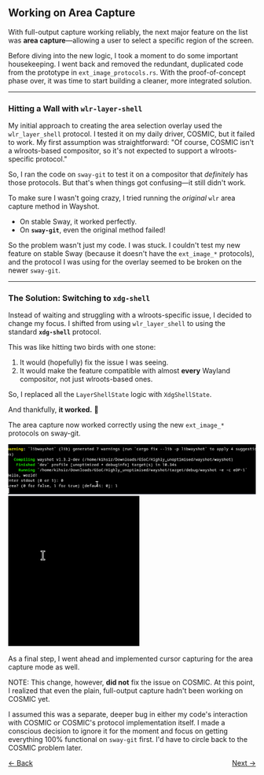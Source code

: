 ## **Working on Area Capture**

With full-output capture working reliably, the next major feature on the list was **area capture**—allowing a user to select a specific region of the screen.

Before diving into the new logic, I took a moment to do some important housekeeping. I went back and removed the redundant, duplicated code from the prototype in `ext_image_protocols.rs`. With the proof-of-concept phase over, it was time to start building a cleaner, more integrated solution.



---

### Hitting a Wall with `wlr-layer-shell`

My initial approach to creating the area selection overlay used the `wlr_layer_shell` protocol. I tested it on my daily driver, COSMIC, but it failed to work. My first assumption was straightforward: "Of course, COSMIC isn't a wlroots-based compositor, so it's not expected to support a wlroots-specific protocol."

So, I ran the code on `sway-git` to test it on a compositor that *definitely* has those protocols. But that's when things got confusing—it still didn't work.

To make sure I wasn't going crazy, I tried running the *original* `wlr` area capture method in Wayshot.

- On stable Sway, it worked perfectly.
- On **`sway-git`**, even the original method failed\!

So the problem wasn't just my code. I was stuck. I couldn't test my new feature on stable Sway (because it doesn't have the `ext_image_*` protocols), and the protocol I was using for the overlay seemed to be broken on the newer `sway-git`.

---

### The Solution: Switching to `xdg-shell`

Instead of waiting and struggling with a wlroots-specific issue, I decided to change my focus. I shifted from using `wlr_layer_shell` to using the standard **`xdg-shell`** protocol.

This was like hitting two birds with one stone:

1.  It would (hopefully) fix the issue I was seeing.
2.  It would make the feature compatible with almost **every** Wayland compositor, not just wlroots-based ones.

So, I replaced all the `LayerShellState` logic with `XdgShellState`.

And thankfully, **it worked.** 🎉

The area capture now worked correctly using the new `ext_image_*` protocols on sway-git.

![Area_Capture_No_Cursor.webp](Area_Capture_No_Cursor.webp)
![Area_Capture_with_Cursor.webp](Area_Capture_with_Cursor.webp)

As a final step, I went ahead and implemented cursor capturing for the area capture mode as well.

NOTE: This change, however, **did not** fix the issue on COSMIC. At this point, I realized that even the plain, full-output capture hadn't been working on COSMIC yet.

I assumed this was a separate, deeper bug in either my code's interaction with COSMIC or COSMIC's protocol implementation itself. I made a conscious decision to ignore it for the moment and focus on getting everything 100% functional on `sway-git` first. I'd have to circle back to the COSMIC problem later.

<div style="display: flex; justify-content: space-between;">
  <a href="Thought_Process_5.md">&lt;- Back</a>
  <a href="Thought_Process_7.md">Next -&gt;</a>
</div>
